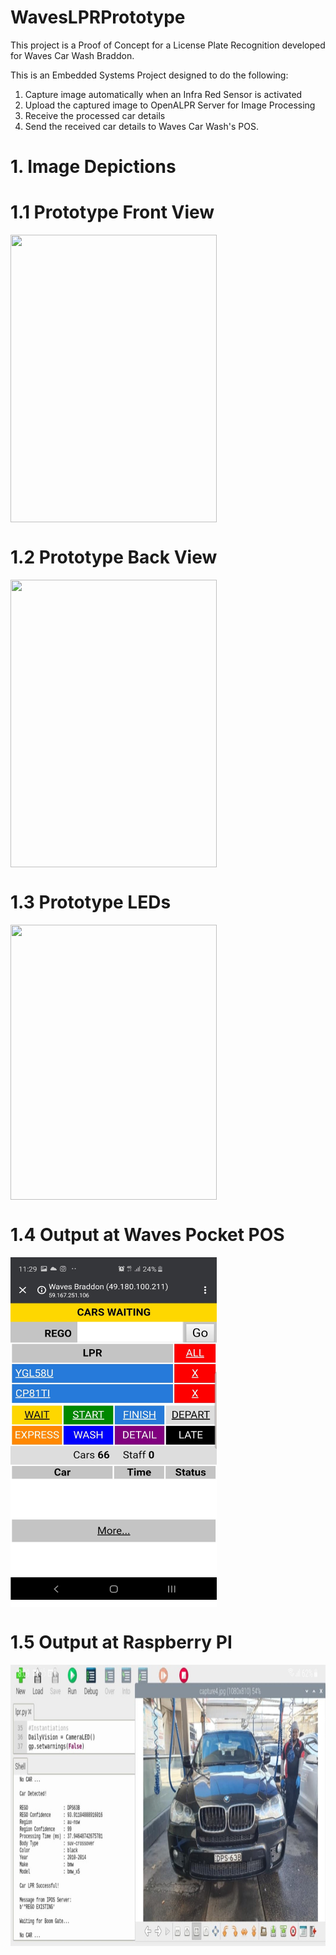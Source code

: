 # WavesLPRPrototype 

This project is a Proof of Concept for a License Plate Recognition developed for Waves Car Wash Braddon. 

This is an Embedded Systems Project designed to do the following:

1) Capture image automatically when an Infra Red Sensor is activated
2) Upload the captured image to OpenALPR Server for Image Processing
3) Receive the processed car details
4) Send the received car details to Waves Car Wash's POS. 

# 1. Image Depictions

# 1.1 Prototype Front View
<img align="center" width="330" height="460" src="/images/prototypeFV.jpg">  

# 1.2 Prototype Back View
<img align="center" width="330" height="460" src="/images/prototypeBV.jpg">  

# 1.3 Prototype LEDs
<img align="center" width="330" height="440" src="/images/prototypeLEDs.jpg">  

# 1.4 Output at Waves Pocket POS
<img align="center" width="330" height="560" src="/images/outputPOS.jpg">  

# 1.5 Output at Raspberry PI
<img align="center" width="1000" height="450" src="/images/outputPI.jpg">  

